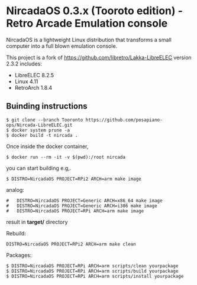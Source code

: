 # NircadaOS 0.3.x (Tooroto edition) - Retro Arcade Emulation console

NircadaOS is a lightweight Linux distribution that transforms a small computer into a full blown emulation console.

This project is a fork of https://github.com/libretro/Lakka-LibreELEC version 2.3.2
includes:
* LibreELEC 8.2.5
* Linux 4.11
* RetroArch 1.8.4

## Buinding instructions
```
$ git clone --branch Tooronto https://github.com/posapiano-ops/Nircada-LibreELEC.git
$ docker system prune -a
$ docker build -t nircada .
```
Once inside the docker container,
```
$ docker run --rm -it -v $(pwd):/root nircada
```
 you can start building e.g,.
 ```
$ DISTRO=NircadaOS PROJECT=RPi2 ARCH=arm make image
```
analog:
```
#   DISTRO=NircadaOS PROJECT=Generic ARCH=x86_64 make image
#   DISTRO=NircadaOS PROJECT=Generic ARCH=i386 make image
#   DISTRO=NircadaOS PROJECT=RPi ARCH=arm make image
```
result in **target/** directory

Rebuild:
```
DISTRO=NircadaOS PROJECT=RPi2 ARCH=arm make clean
```
Packages:
```
$ DISTRO=NircadaOS PROJECT=RPi ARCH=arm scripts/clean yourpackage
$ DISTRO=NircadaOS PROJECT=RPi ARCH=arm scripts/build yourpackage
$ DISTRO=NircadaOS PROJECT=RPi ARCH=arm scripts/install yourpackage
```